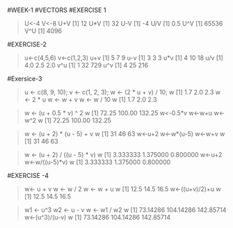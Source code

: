 #WEEK-1
#VECTORS
#EXERCISE 1
> U<-4
> V<-8
> U+V
[1] 12
> U*V
[1] 32
> U-V
[1] -4
> U/V
[1] 0.5
> U^V
[1] 65536
> V^U
[1] 4096

#EXERCISE-2
> u<-c(4,5,6)
> v<-c(1,2,3)
> u+v
[1] 5 7 9
> u-v
[1] 3 3 3
> u*v
[1]  4 10 18
> u/v
[1] 4.0 2.5 2.0
> v^u
[1]   1  32 729
> u^v
[1]   4  25 216

#Exersice-3

> u <- c(8, 9, 10);
> v <- c(1, 2, 3);
> w <- (2 * u + v) / 10;
> w
[1] 1.7 2.0 2.3
> w <- 2 * u
> w <- w + v
> w <- w / 10
> w
[1] 1.7 2.0 2.3

> w <- (u + 0.5 * v) ^ 2
> w
[1]  72.25 100.00 132.25
> w<-0.5*v
> w<-w+u
> w<-w^2
> w
[1]  72.25 100.00 132.25

> w <- (u + 2) * (u - 5) + v
> w
[1] 31 46 63
> w<-u+2
> w<-w*(u-5)
> w<-w+v
> w
[1] 31 46 63

> w <- (u + 2) / ((u - 5) * v)
> w
[1] 3.333333 1.375000 0.800000
> w<-u+2
> w<-w/((u-5)*v)
> w
[1] 3.333333 1.375000 0.800000

#EXERCISE -4

> w<- u + v
> w <- w / 2
> w <- w + u
> w
[1] 12.5 14.5 16.5
> w<-((u+v)/2)+u
> w
[1] 12.5 14.5 16.5

> w1 <- u^3
> w2 <- u - v
> w <- w1 / w2
> w
[1]  73.14286 104.14286 142.85714
> w<-(u^3)/(u-v)
> w
[1]  73.14286 104.14286 142.85714
